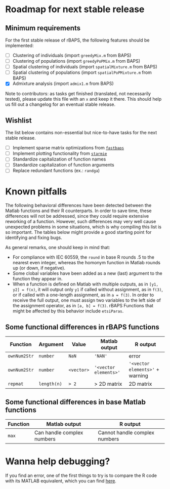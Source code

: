 # Roadmap for next stable release

## Minimum requirements

For the first stable release of rBAPS, the following features should be implemented:

- [ ] Clustering of individuals (import `greedyMix.m` from BAPS)
- [ ] Clustering of populations (import `greedyPoPMix.m` from BAPS)
- [ ] Spatial clustering of individuals (import `spatialMixture.m` from BAPS)
- [ ] Spatial clustering of populations (import `spatialPoPMixture.m` from BAPS)
- [x] Admixture analysis (import `admix1.m` from BAPS)

Note to contributors: as tasks get finished (translated, not necessarily tested), please update this file with an `x` and keep it there. This should help us fill out a changelog for an eventual stable release.

## Wishlist

The list below contains non-essential but nice-to-have tasks for the next stable release.

- [ ] Implement sparse matrix optimizations from [`fastbaps`](https://github.com/gtonkinhill/fastbaps)
- [ ] Implement plotting functionality from [`starmie`](https://github.com/sa-lee/starmie)
- [ ] Standardize capitalization of function names
- [ ] Standardize capitalization of function arguments
- [ ] Replace redundant functions (ex.: `randga`)

# Known pitfalls

The following behavioral differences have been detected between the Matlab functions and their R counterparts. In order to save time, these differences will not be addressed, since they could require extensive reworking of a function. However, such differences may very well cause unexpected problems in some situations, which is why compiling this list is so important. The tables below might provide a good starting point for identifying and fixing bugs.

As general remarks, one should keep in mind that:

- For compliance with IEC 60559, the `round` in base R rounds .5 to the nearest even integer, whereas the homonym function in Matlab rounds up (or down, if negative).
- Some clobal variables have been added as a new (last) argument to the function they appear in.
- When a function is defined on Matlab with multiple outputs, as in `[y1, y2] = f(x)`, it will output only `y1` if called without assignment, as in `f(3)`, or if called with a one-length assignment, as in `a = f(3)`. In order to receive the full output, one must assign two variables to the left side of the assignment operator, as in `[a, b] = f(3)`. rBAPS Functions that might be affected by this behavior include `etsiParas`.

## Some functional differences in rBAPS functions

| Function          | Argument           | Value          | Matlab output         | R output                        |
| ----------------- | ------------------ | -------------- | --------------------- | ------------------------------- |
| `ownNum2Str`      | `number`           | `NaN`          | `'NAN'`               | error                           |
| `ownNum2Str`      | `number`           | `<vector>`     | `'<vector elements>'` | `'<vector elements>'` + warning |
| `repmat`          | `length(n)`        | `> 2`          | > 2D matrix           | 2D matrix                       |

## Some functional differences in base Matlab functions

Function | Matlab output | R output
-------- | ------------- | --------
`max` | Can handle complex numbers | Cannot handle complex numbers

# Wanna help debugging?

If you find an error, one of the first things to try is to compare the R code with its MATLAB equivalent, which you can find [here](matlab).